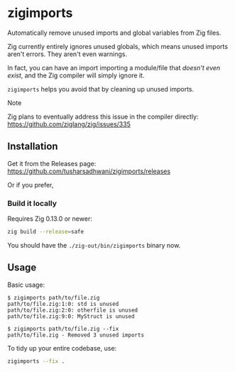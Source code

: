 # zigimports

Automatically remove unused imports and global variables from Zig files.

Zig currently entirely ignores unused globals, which means unused imports aren't errors.
They aren't even warnings.

In fact, you can have an import importing a module/file that *doesn't even exist*, and
the Zig compiler will simply ignore it.

`zigimports` helps you avoid that by cleaning up unused imports.

> [!NOTE] 
> Zig plans to eventually address this issue in the compiler directly:
> https://github.com/ziglang/zig/issues/335

## Installation

Get it from the Releases page:
<https://github.com/tusharsadhwani/zigimports/releases>

Or if you prefer,

### Build it locally

Requires Zig 0.13.0 or newer:

```bash
zig build --release=safe
```

You should have the `./zig-out/bin/zigimports` binary now.

## Usage

Basic usage:

```console
$ zigimports path/to/file.zig
path/to/file.zig:1:0: std is unused
path/to/file.zig:2:0: otherfile is unused
path/to/file.zig:9:0: MyStruct is unused

$ zigimports path/to/file.zig --fix
path/to/file.zig - Removed 3 unused imports
```

To tidy up your entire codebase, use:

```bash
zigimports --fix .
```
